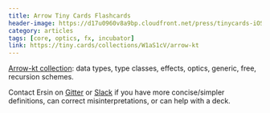 ```yaml
---
title: Arrow Tiny Cards Flashcards
header-image: https://d17u0960v8a9bp.cloudfront.net/press/tinycards-iOS-icon.jpg
category: articles
tags: [core, optics, fx, incubator]
link: https://tiny.cards/collections/W1aS1cV/arrow-kt
---
```

[Arrow-kt collection](https://tiny.cards/collections/W1aS1cV/arrow-kt): data types, type classes, effects, optics, generic, free, recursion schemes.

Contact Ersin on [Gitter](https://gitter.im/ersin-ertan) or [Slack](https://kotlinlang.slack.com/messages/D624ZNAF9/team/U619WRNJE/) if you have more concise/simpler definitions, can correct misinterpretations, or can help with a deck.
